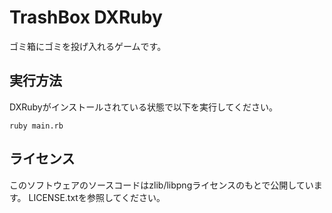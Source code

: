 # TrashBox DXRuby

ゴミ箱にゴミを投げ入れるゲームです。

## 実行方法

DXRubyがインストールされている状態で以下を実行してください。

```
ruby main.rb
```
## ライセンス

このソフトウェアのソースコードはzlib/libpngライセンスのもとで公開しています。
LICENSE.txtを参照してください。
